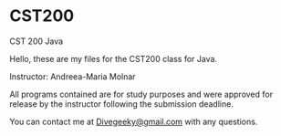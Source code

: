 CST200
======

CST 200 Java


Hello, these are my files for the CST200 class for Java.

Instructor: Andreea-Maria Molnar

All programs contained are for study purposes and were approved for release by the instructor following 
the submission deadline. 

You can contact me at Divegeeky@gmail.com with any questions.
